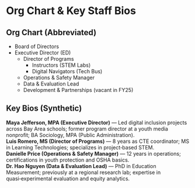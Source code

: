 
# Org Chart & Key Staff Bios

## Org Chart (Abbreviated)
- Board of Directors
- Executive Director (ED)
  - Director of Programs
    - Instructors (STEM Labs)
    - Digital Navigators (Tech Bus)
  - Operations & Safety Manager
  - Data & Evaluation Lead
  - Development & Partnerships (vacant in FY25)

## Key Bios (Synthetic)
**Maya Jefferson, MPA (Executive Director)** — Led digital inclusion projects across Bay Area schools; former program director at a youth media nonprofit; BA Sociology, MPA (Public Administration).  
**Luis Romero, MS (Director of Programs)** — 8 years as CTE coordinator; MS in Learning Technologies; specializes in project‑based STEM.  
**Danielle Price (Operations & Safety Manager)** — 12 years in operations; certifications in youth protection and OSHA basics.  
**Dr. Hao Nguyen (Data & Evaluation Lead)** — PhD in Education Measurement; previously at a regional research lab; expertise in quasi‑experimental evaluation and equity analytics.
